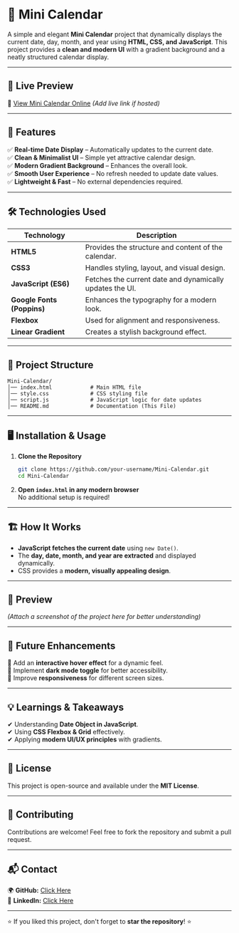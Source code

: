 # 📅 Mini Calendar

A simple and elegant **Mini Calendar** project that dynamically displays the current date, day, month, and year using **HTML, CSS, and JavaScript**. This project provides a **clean and modern UI** with a gradient background and a neatly structured calendar display.

---

## 🚀 Live Preview

🔗 [View Mini Calendar Online](#) *(Add live link if hosted)*

---

## 🎯 Features

✅ **Real-time Date Display** – Automatically updates to the current date.  
✅ **Clean & Minimalist UI** – Simple yet attractive calendar design.  
✅ **Modern Gradient Background** – Enhances the overall look.  
✅ **Smooth User Experience** – No refresh needed to update date values.  
✅ **Lightweight & Fast** – No external dependencies required.  

---

## 🛠️ Technologies Used

| Technology | Description |
|------------|------------|
| **HTML5** | Provides the structure and content of the calendar. |
| **CSS3** | Handles styling, layout, and visual design. |
| **JavaScript (ES6)** | Fetches the current date and dynamically updates the UI. |
| **Google Fonts (Poppins)** | Enhances the typography for a modern look. |
| **Flexbox** | Used for alignment and responsiveness. |
| **Linear Gradient** | Creates a stylish background effect. |

---

## 📂 Project Structure

```
Mini-Calendar/
│── index.html            # Main HTML file
│── style.css             # CSS styling file
│── script.js             # JavaScript logic for date updates
│── README.md             # Documentation (This File)
```

---

## 🖥️ Installation & Usage

1. **Clone the Repository**
   ```bash
   git clone https://github.com/your-username/Mini-Calendar.git
   cd Mini-Calendar
   ```
2. **Open `index.html` in any modern browser**  
   No additional setup is required!

---

## 🏗️ How It Works

- **JavaScript fetches the current date** using `new Date()`.  
- The **day, date, month, and year are extracted** and displayed dynamically.  
- CSS provides a **modern, visually appealing design**.  

---

## 📸 Preview

*(Attach a screenshot of the project here for better understanding)*  

---

## 📌 Future Enhancements

🔹 Add an **interactive hover effect** for a dynamic feel.  
🔹 Implement **dark mode toggle** for better accessibility.  
🔹 Improve **responsiveness** for different screen sizes.  

---

## 💡 Learnings & Takeaways

✔ Understanding **Date Object in JavaScript**.  
✔ Using **CSS Flexbox & Grid** effectively.  
✔ Applying **modern UI/UX principles** with gradients.  

---

## 📝 License

This project is open-source and available under the **MIT License**.  

---

## 🤝 Contributing

Contributions are welcome! Feel free to fork the repository and submit a pull request.

---

## 📬 Contact
 
🌍 **GitHub:** [Click Here](https://github.com/PranavThorat1432)  
💼 **LinkedIn:** [Click Here](https://linkedin.com/in/curiouspranavthorat/)  

---

⭐ If you liked this project, don't forget to **star the repository**! ⭐  
